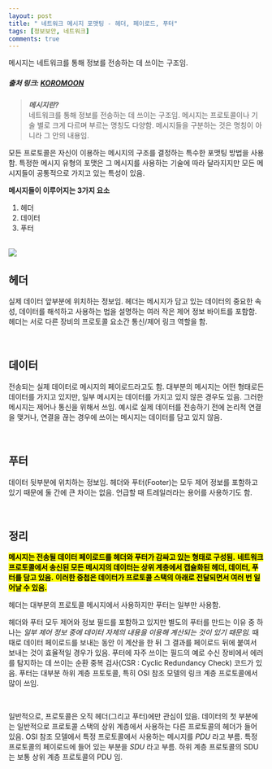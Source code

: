 ```yaml
---
layout: post
title: " 네트워크 메시지 포맷팅 - 헤더, 페이로드, 푸터"
tags: [정보보안, 네트워크]
comments: true
---
```


메시지는 네트워크를 통해 정보를 전송하는 데 쓰이는 구조임.

##### 출처 링크: [KOROMOON][koromoonlink]
[koromoonlink]: https://koromoon.blogspot.com/2019/01/blog-post_16.html "Go koromoon"

> ***메시지란?*** <br>
네트워크를 통해 정보를 전송하는 데 쓰이는 구조임.
메시지는 프로토콜이나 기술 별로 크게 다르며 부르는 명칭도 다양함.
메시지들을 구분하는 것은 명칭이 아니라 그 안의 내용임.

모든 프로토콜은 자신이 이용하는 메시지의 구조를 결정하는 특수한 포맷팅 방법을 사용함. 특정한 메시지 유형의 포맷은 그 메시지를 사용하는 기술에 따라 달라지지만 모든 메시지들이 공통적으로 가지고 있는 특성이 있음.
<br>

**메시지들이 이루어지는 3가지 요소**
1. 헤더
1. 데이터
1. 푸터

<br>

<img src="https://blogger.googleusercontent.com/img/b/R29vZ2xl/AVvXsEjhwqWVOFusw1-YNirZ3qCmWN8b1sR0u8p4kSGgQ6FqKO-Rbu9_Z4NdB45PXIWf2Y7FJFgirRgEHdTXkljYNIifBFrSdj8Vs7qX5hTDgb4rO2i_BPhJd9Bw0sQC3gvK7hx-xnDb7vkkYqU/s640/%25EB%2584%25A4%25ED%258A%25B8%25EC%259B%258C%25ED%2581%25AC+%25EB%25A9%2594%25EC%258B%259C%25EC%25A7%2580+%25ED%258F%25AC%25EB%25A7%25B7%25ED%258C%2585.png">

## 헤더
실제 데이터 앞부분에 위치하는 정보임.
헤더는 메시지가 담고 있는 데이터의 중요한 속성, 데이터를 해석하고 사용하는 법을 설명하는 여러 작은 제어 정보 바이트를 포함함.
헤더는 서로 다른 장비의 프로토콜 요소간 통신/제어 링크 역할을 함.

<br>

## 데이터
전송되는 실제 데이터로 메시지의 페이로드라고도 함.
대부분의 메시지는 어떤 형태로든 데이터를 가지고 있지만, 일부 메시지는 데이터를 가지고 있지 않은 경우도 있음.
그러한 메시지는 제어나 통신을 위해서 쓰임.
예시로 실제 데이터를 전송하기 전에 논리적 연결을 맺거나, 연결을 끊는 경우에 쓰이는 메시지는 데이터를 담고 있지 않음.

<br>

## 푸터
데이터 뒷부분에 위치하는 정보임.
헤더와 푸터(Footer)는 모두 제어 정보를 포함하고 있기 때문에 둘 간에 큰 차이는 없음.
언급할 때 트레일러라는 용어를 사용하기도 함.

<br>

## 정리

<mark>**메시지는 전송될 데이터 페이로드를 헤더와 푸터가 감싸고 있는 형태로 구성됨.** 
**네트워크 프로토콜에서 송신된 모든 메시지의 데이터는 상위 계층에서 캡슐화된 헤더, 데이터, 푸터를 담고 있음.** 
**이러한 중첩은 데이터가 프로토콜 스택의 아래로 전달되면서 여러 번 일어날 수 있음.**</mark>


헤더는 대부분의 프로토콜 메시지에서 사용하지만 푸터는 일부만 사용함.
  

헤더와 푸터 모두 제어와 정보 필드를 포함하고 있지만 별도의 푸터를 만드는 이유 중 하나는 *일부 제어 정보 중에 데이터 자체의 내용을 이용해 계산되는 것이 있기 때문임.* 
때때로 데이터 페이로드를 보내는 동안 이 계산을 한 뒤 그 결과를 페이로드 뒤에 붙여서 보내는 것이 효율적일 경우가 있음. 
푸터에 자주 쓰이는 필드의 예로 수신 장비에서 에러를 탐지하는 데 쓰이는 순환 중복 검사(CSR : Cyclic Redundancy Check) 코드가 있음.
푸터는 대부분 하위 계층 프토토콜, 특히 OSI 참조 모델의 링크 계층 프로토콜에서 많이 쓰임.

<br>

일반적으로, 프로토콜은 오직 헤더(그리고 푸터)에만 관심이 있음. 
데이터의 첫 부분에는 일반적으로 프로토콜 스택의 상위 계층에서 사용하는 다른 프로토콜의 헤더가 들어 있음. 
OSI 참조 모델에서 특정 프로토콜에서 사용하는 메시지를 *PDU* 라고 부름. 
특정 프로토콜의 페이로드에 들어 있는 부분을 *SDU* 라고 부름. 
하위 계층 프로토콜의 SDU 는 보통 상위 계층 프로토콜의 PDU 임.

